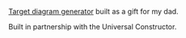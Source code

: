 [Target diagram generator](https://cjbest.github.io/ploto/) built as a gift for my dad.

Built in partnership with the Universal Constructor.
